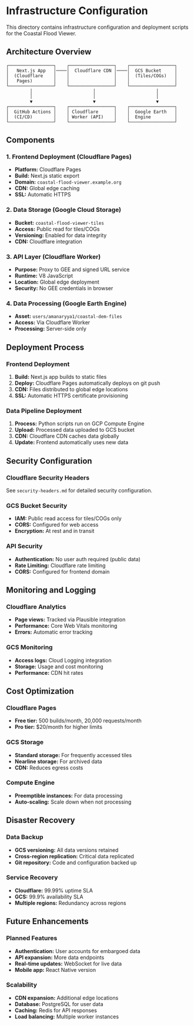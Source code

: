 # Infrastructure Configuration

This directory contains infrastructure configuration and deployment scripts for the Coastal Flood Viewer.

## Architecture Overview

```
┌─────────────────┐    ┌─────────────────┐    ┌─────────────────┐
│   Next.js App   │────│  Cloudflare CDN │────│  GCS Bucket     │
│  (Cloudflare    │    │                 │    │  (Tiles/COGs)   │
│   Pages)        │    │                 │    │                 │
└─────────────────┘    └─────────────────┘    └─────────────────┘
         │                       │                       │
         │                       │                       │
         ▼                       ▼                       ▼
┌─────────────────┐    ┌─────────────────┐    ┌─────────────────┐
│  GitHub Actions │    │ Cloudflare      │    │  Google Earth   │
│  (CI/CD)        │    │ Worker (API)    │    │  Engine         │
└─────────────────┘    └─────────────────┘    └─────────────────┘
```

## Components

### 1. Frontend Deployment (Cloudflare Pages)

- **Platform:** Cloudflare Pages
- **Build:** Next.js static export
- **Domain:** `coastal-flood-viewer.example.org`
- **CDN:** Global edge caching
- **SSL:** Automatic HTTPS

### 2. Data Storage (Google Cloud Storage)

- **Bucket:** `coastal-flood-viewer-tiles`
- **Access:** Public read for tiles/COGs
- **Versioning:** Enabled for data integrity
- **CDN:** Cloudflare integration

### 3. API Layer (Cloudflare Worker)

- **Purpose:** Proxy to GEE and signed URL service
- **Runtime:** V8 JavaScript
- **Location:** Global edge deployment
- **Security:** No GEE credentials in browser

### 4. Data Processing (Google Earth Engine)

- **Asset:** `users/amanaryya1/coastal-dem-files`
- **Access:** Via Cloudflare Worker
- **Processing:** Server-side only

## Deployment Process

### Frontend Deployment

1. **Build:** Next.js app builds to static files
2. **Deploy:** Cloudflare Pages automatically deploys on git push
3. **CDN:** Files distributed to global edge locations
4. **SSL:** Automatic HTTPS certificate provisioning

### Data Pipeline Deployment

1. **Process:** Python scripts run on GCP Compute Engine
2. **Upload:** Processed data uploaded to GCS bucket
3. **CDN:** Cloudflare CDN caches data globally
4. **Update:** Frontend automatically uses new data

## Security Configuration

### Cloudflare Security Headers

See `security-headers.md` for detailed security configuration.

### GCS Bucket Security

- **IAM:** Public read access for tiles/COGs only
- **CORS:** Configured for web access
- **Encryption:** At rest and in transit

### API Security

- **Authentication:** No user auth required (public data)
- **Rate Limiting:** Cloudflare rate limiting
- **CORS:** Configured for frontend domain

## Monitoring and Logging

### Cloudflare Analytics

- **Page views:** Tracked via Plausible integration
- **Performance:** Core Web Vitals monitoring
- **Errors:** Automatic error tracking

### GCS Monitoring

- **Access logs:** Cloud Logging integration
- **Storage:** Usage and cost monitoring
- **Performance:** CDN hit rates

## Cost Optimization

### Cloudflare Pages

- **Free tier:** 500 builds/month, 20,000 requests/month
- **Pro tier:** $20/month for higher limits

### GCS Storage

- **Standard storage:** For frequently accessed tiles
- **Nearline storage:** For archived data
- **CDN:** Reduces egress costs

### Compute Engine

- **Preemptible instances:** For data processing
- **Auto-scaling:** Scale down when not processing

## Disaster Recovery

### Data Backup

- **GCS versioning:** All data versions retained
- **Cross-region replication:** Critical data replicated
- **Git repository:** Code and configuration backed up

### Service Recovery

- **Cloudflare:** 99.99% uptime SLA
- **GCS:** 99.9% availability SLA
- **Multiple regions:** Redundancy across regions

## Future Enhancements

### Planned Features

- **Authentication:** User accounts for embargoed data
- **API expansion:** More data endpoints
- **Real-time updates:** WebSocket for live data
- **Mobile app:** React Native version

### Scalability

- **CDN expansion:** Additional edge locations
- **Database:** PostgreSQL for user data
- **Caching:** Redis for API responses
- **Load balancing:** Multiple worker instances
